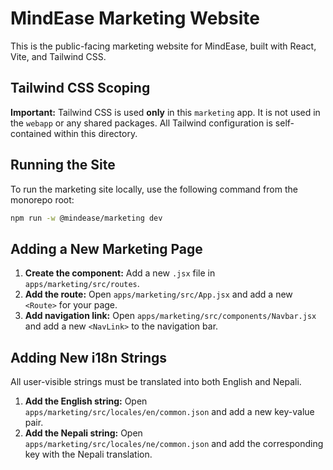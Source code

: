 # MindEase Marketing Website

This is the public-facing marketing website for MindEase, built with React, Vite, and Tailwind CSS.

## Tailwind CSS Scoping

**Important:** Tailwind CSS is used **only** in this `marketing` app. It is not used in the `webapp` or any shared packages. All Tailwind configuration is self-contained within this directory.

## Running the Site

To run the marketing site locally, use the following command from the monorepo root:

```bash
npm run -w @mindease/marketing dev
```

## Adding a New Marketing Page

1.  **Create the component:** Add a new `.jsx` file in `apps/marketing/src/routes`.
2.  **Add the route:** Open `apps/marketing/src/App.jsx` and add a new `<Route>` for your page.
3.  **Add navigation link:** Open `apps/marketing/src/components/Navbar.jsx` and add a new `<NavLink>` to the navigation bar.

## Adding New i18n Strings

All user-visible strings must be translated into both English and Nepali.

1.  **Add the English string:** Open `apps/marketing/src/locales/en/common.json` and add a new key-value pair.
2.  **Add the Nepali string:** Open `apps/marketing/src/locales/ne/common.json` and add the corresponding key with the Nepali translation.
